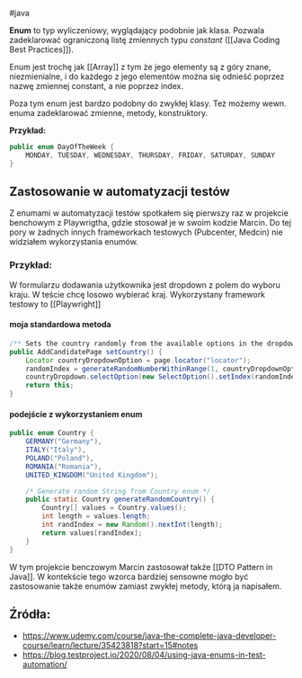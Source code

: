 #java 

**Enum**  to typ wyliczeniowy, wyglądający podobnie jak klasa. Pozwala zadeklarować ograniczoną listę zmiennych typu *constant* ([[Java Coding Best Practices]]). 

Enum jest trochę jak [[Array]] z tym że jego elementy są z góry znane, niezmienialne, i do każdego z jego elementów można się odnieść poprzez nazwę zmiennej constant,  a nie poprzez index.

Poza tym enum jest bardzo podobny do zwykłej klasy. Też możemy wewn. enuma zadeklarować zmienne, metody, konstruktory.

**Przykład:**
```java
public enum DayOfTheWeek {
	MONDAY, TUESDAY, WEDNESDAY, THURSDAY, FRIDAY, SATURDAY, SUNDAY
}
```

## Zastosowanie w automatyzacji testów

Z enumami w automatyzacji testów spotkałem się pierwszy raz w projekcie benchowym z Playwrigtha, gdzie stosował je w swoim kodzie Marcin. Do tej pory w żadnych innych frameworkach testowych (Pubcenter, Medcin) nie widziałem wykorzystania enumów.

### Przykład:

W formularzu dodawania użytkownika jest dropdown z polem do wyboru kraju. W teście chcę losowo wybierać kraj. Wykorzystany framework testowy to [[Playwright]]

#### moja standardowa metoda

```java
/** Sets the country randomly from the available options in the dropdown. */
public AddCandidatePage setCountry() {
    Locator countryDropdownOption = page.locator("locator");
    randomIndex = generateRandomNumberWithinRange(1, countryDropdownOption.count() - 1);
    countryDropdown.selectOption(new SelectOption().setIndex(randomIndex));
    return this;
}
```

#### podejście z wykorzystaniem enum

```java
public enum Country {
    GERMANY("Germany"),
    ITALY("Italy"),
    POLAND("Poland"),
    ROMANIA("Romania"),
    UNITED_KINGDOM("United Kingdom");

    /* Generate random String from Country enum */
    public static Country generateRandomCountry() {
        Country[] values = Country.values();
        int length = values.length;
        int randIndex = new Random().nextInt(length);
        return values[randIndex];
    }
}
```

W tym projekcie benczowym Marcin zastosował także [[DTO Pattern in Java]]. W kontekście tego wzorca bardziej sensowne mogło być zastosowanie także enumów zamiast zwykłej metody, którą ja napisałem.

## Źródła:
- https://www.udemy.com/course/java-the-complete-java-developer-course/learn/lecture/35423818?start=15#notes
- https://blog.testproject.io/2020/08/04/using-java-enums-in-test-automation/